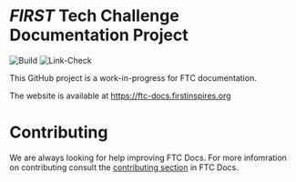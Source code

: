 *FIRST* Tech Challenge Documentation Project
==========================================

![Build](https://readthedocs.com/projects/first-tech-challenge-ftcdocs/badge/?version=latest) ![Link-Check](https://github.com/FIRST-Tech-Challenge/ftcdocs/actions/workflows/link-check.yaml/badge.svg)

This GitHub project is a work-in-progress for FTC documentation.

The website is available at https://ftc-docs.firstinspires.org

# Contributing

We are always looking for help improving FTC Docs. For more infomration on contributing 
consult the [contributing section](https://ftc-docs.firstinspires.org/contrib/index.html) in FTC Docs.